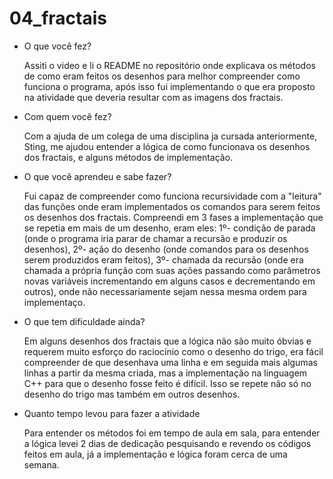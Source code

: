 # 04_fractais

* O que você fez?
	<p>Assiti o video e li o README no repositório onde explicava os métodos
  de como eram feitos os desenhos para melhor compreender como funciona o programa,
  após isso fui implementando o que era proposto na atividade que deveria resultar com
  as imagens dos fractais.</p>

* Com quem você fez?
	<p>Com a ajuda de um colega de uma disciplina ja cursada anteriormente, Sting,
  me ajudou entender a lógica de como funcionava os desenhos dos fractais, e alguns métodos de implementação.</p>

* O que você aprendeu e sabe fazer?
	<p>Fui capaz de compreender como funciona recursividade com a "leitura" das funções
  onde eram implementados os comandos para serem feitos os desenhos dos fractais. Compreendi
  em 3 fases a implementação que se repetia em mais de um desenho, eram eles: 1º- condição de parada
  (onde o programa iria parar de chamar a recursão e produzir os desenhos), 2º- ação do desenho 
  (onde comandos para os desenhos serem produzidos eram feitos), 3º- chamada da recursão (onde
  era chamada a própria função com suas ações passando como parâmetros novas variáveis incrementando 
  em alguns casos e decrementando em outros), onde não necessariamente sejam nessa mesma ordem para
  implementaço.</p>

* O que tem dificuldade ainda?
	<p>Em alguns desenhos dos fractais que a lógica não são muito óbvias e requerem muito esforço do raciocínio
  como o desenho do trigo, era fácil compreender de que desenhava uma linha e em seguida mais algumas linhas a
  partir da mesma criada, mas a implementação na linguagem C++ para que o desenho fosse feito é difícil. Isso se
  repete não só no desenho do trigo mas também em outros desenhos.</p>

* Quanto tempo levou para fazer a atividade
	<p>Para entender os métodos foi em tempo de aula em sala, para entender a lógica levei 2 dias de dedicação pesquisando
  e revendo os códigos feitos em aula, já a implementação e lógica foram cerca de uma semana.</p>
	
